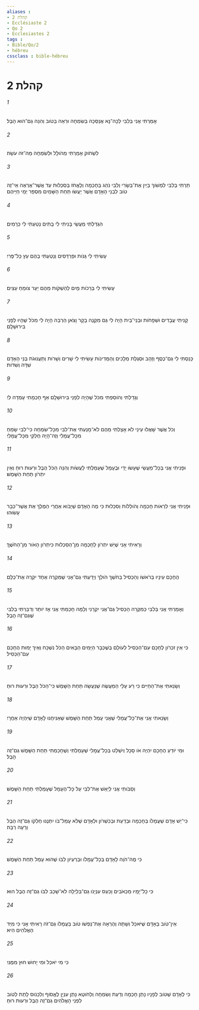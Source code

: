 ```yaml
---
aliases : 
- קהלת 2
- Ecclésiaste 2
- Qo 2
- Ecclesiastes 2
tags : 
- Bible/Qo/2
- hébreu
cssclass : bible-hébreu
---
```


# קהלת 2

###### 1
אָמַרְתִּי אֲנִי בְּלִבִּי לְכָה־נָּא אֲנַסְּכָה בְשִׂמְחָה וּרְאֵה בְטֹוב וְהִנֵּה גַם־הוּא הָבֶל׃
###### 2
לִשְׂחֹוק אָמַרְתִּי מְהֹולָל וּלְשִׂמְחָה מַה־זֹּה עֹשָׂה׃
###### 3
תַּרְתִּי בְלִבִּי לִמְשֹׁוךְ בַּיַּיִן אֶת־בְּשָׂרִי וְלִבִּי נֹהֵג בַּחָכְמָה וְלֶאֱחֹז בְּסִכְלוּת עַד אֲשֶׁר־אֶרְאֶה אֵי־זֶה טֹוב לִבְנֵי הָאָדָם אֲשֶׁר יַעֲשׂוּ תַּחַת הַשָּׁמַיִם מִסְפַּר יְמֵי חַיֵּיהֶם׃
###### 4
הִגְדַּלְתִּי מַעֲשָׂי בָּנִיתִי לִי בָּתִּים נָטַעְתִּי לִי כְּרָמִים׃
###### 5
עָשִׂיתִי לִי גַּנֹּות וּפַרְדֵּסִים וְנָטַעְתִּי בָהֶם עֵץ כָּל־פֶּרִי׃
###### 6
עָשִׂיתִי לִי בְּרֵכֹות מָיִם לְהַשְׁקֹות מֵהֶם יַעַר צֹומֵחַ עֵצִים׃
###### 7
קָנִיתִי עֲבָדִים וּשְׁפָחֹות וּבְנֵי־בַיִת הָיָה לִי גַּם מִקְנֶה בָקָר וָצֹאן הַרְבֵּה הָיָה לִי מִכֹּל שֶׁהָיוּ לְפָנַי בִּירוּשָׁלִָם׃
###### 8
כָּנַסְתִּי לִי גַּם־כֶּסֶף וְזָהָב וּסְגֻלַּת מְלָכִים וְהַמְּדִינֹות עָשִׂיתִי לִי שָׁרִים וְשָׁרֹות וְתַעֲנוּגֹת בְּנֵי הָאָדָם שִׁדָּה וְשִׁדֹּות׃
###### 9
וְגָדַלְתִּי וְהֹוסַפְתִּי מִכֹּל שֶׁהָיָה לְפָנַי בִּירוּשָׁלִָם אַף חָכְמָתִי עָמְדָה לִּי׃
###### 10
וְכֹל אֲשֶׁר שָׁאֲלוּ עֵינַי לֹא אָצַלְתִּי מֵהֶם לֹא־מָנַעְתִּי אֶת־לִבִּי מִכָּל־שִׂמְחָה כִּי־לִבִּי שָׂמֵחַ מִכָּל־עֲמָלִי וְזֶה־הָיָה חֶלְקִי מִכָּל־עֲמָלִי׃
###### 11
וּפָנִיתִי אֲנִי בְּכָל־מַעֲשַׂי שֶׁעָשׂוּ יָדַי וּבֶעָמָל שֶׁעָמַלְתִּי לַעֲשֹׂות וְהִנֵּה הַכֹּל הֶבֶל וּרְעוּת רוּחַ וְאֵין יִתְרֹון תַּחַת הַשָּׁמֶשׁ׃
###### 12
וּפָנִיתִי אֲנִי לִרְאֹות חָכְמָה וְהֹולֵלֹות וְסִכְלוּת כִּי מֶה הָאָדָם שֶׁיָּבֹוא אַחֲרֵי הַמֶּלֶךְ אֵת אֲשֶׁר־כְּבָר עָשׂוּהוּ׃
###### 13
וְרָאִיתִי אָנִי שֶׁיֵּשׁ יִתְרֹון לַחָכְמָה מִן־הַסִּכְלוּת כִּיתְרֹון הָאֹור מִן־הַחֹשֶׁךְ׃
###### 14
הֶחָכָם עֵינָיו בְּרֹאשֹׁו וְהַכְּסִיל בַּחֹשֶׁךְ הֹולֵךְ וְיָדַעְתִּי גַם־אָנִי שֶׁמִּקְרֶה אֶחָד יִקְרֶה אֶת־כֻּלָּם׃
###### 15
וְאָמַרְתִּי אֲנִי בְּלִבִּי כְּמִקְרֵה הַכְּסִיל גַּם־אֲנִי יִקְרֵנִי וְלָמָּה חָכַמְתִּי אֲנִי אָז יֹותֵר וְדִבַּרְתִּי בְלִבִּי שֶׁגַּם־זֶה הָבֶל׃
###### 16
כִּי אֵין זִכְרֹון לֶחָכָם עִם־הַכְּסִיל לְעֹולָם בְּשֶׁכְּבָר הַיָּמִים הַבָּאִים הַכֹּל נִשְׁכָּח וְאֵיךְ יָמוּת הֶחָכָם עִם־הַכְּסִיל׃
###### 17
וְשָׂנֵאתִי אֶת־הַחַיִּים כִּי רַע עָלַי הַמַּעֲשֶׂה שֶׁנַּעֲשָׂה תַּחַת הַשָּׁמֶשׁ כִּי־הַכֹּל הֶבֶל וּרְעוּת רוּחַ׃
###### 18
וְשָׂנֵאתִי אֲנִי אֶת־כָּל־עֲמָלִי שֶׁאֲנִי עָמֵל תַּחַת הַשָּׁמֶשׁ שֶׁאַנִּיחֶנּוּ לָאָדָם שֶׁיִּהְיֶה אַחֲרָי׃
###### 19
וּמִי יֹודֵעַ הֶחָכָם יִהְיֶה אֹו סָכָל וְיִשְׁלַט בְּכָל־עֲמָלִי שֶׁעָמַלְתִּי וְשֶׁחָכַמְתִּי תַּחַת הַשָּׁמֶשׁ גַּם־זֶה הָבֶל׃
###### 20
וְסַבֹּותִי אֲנִי לְיַאֵשׁ אֶת־לִבִּי עַל כָּל־הֶעָמָל שֶׁעָמַלְתִּי תַּחַת הַשָּׁמֶשׁ׃
###### 21
כִּי־יֵשׁ אָדָם שֶׁעֲמָלֹו בְּחָכְמָה וּבְדַעַת וּבְכִשְׁרֹון וּלְאָדָם שֶׁלֹּא עָמַל־בֹּו יִתְּנֶנּוּ חֶלְקֹו גַּם־זֶה הֶבֶל וְרָעָה רַבָּה׃
###### 22
כִּי מֶה־הֹוֶה לָאָדָם בְּכָל־עֲמָלֹו וּבְרַעְיֹון לִבֹּו שֶׁהוּא עָמֵל תַּחַת הַשָּׁמֶשׁ׃
###### 23
כִּי כָל־יָמָיו מַכְאֹבִים וָכַעַס עִנְיָנֹו גַּם־בַּלַּיְלָה לֹא־שָׁכַב לִבֹּו גַּם־זֶה הֶבֶל הוּא׃
###### 24
אֵין־טֹוב בָּאָדָם שֶׁיֹּאכַל וְשָׁתָה וְהֶרְאָה אֶת־נַפְשֹׁו טֹוב בַּעֲמָלֹו גַּם־זֹה רָאִיתִי אָנִי כִּי מִיַּד הָאֱלֹהִים הִיא׃
###### 25
כִּי מִי יֹאכַל וּמִי יָחוּשׁ חוּץ מִמֶּנִּי׃
###### 26
כִּי לְאָדָם שֶׁטֹּוב לְפָנָיו נָתַן חָכְמָה וְדַעַת וְשִׂמְחָה וְלַחֹוטֶא נָתַן עִנְיָן לֶאֱסֹוף וְלִכְנֹוס לָתֵת לְטֹוב לִפְנֵי הָאֱלֹהִים גַּם־זֶה הֶבֶל וּרְעוּת רוּחַ׃
